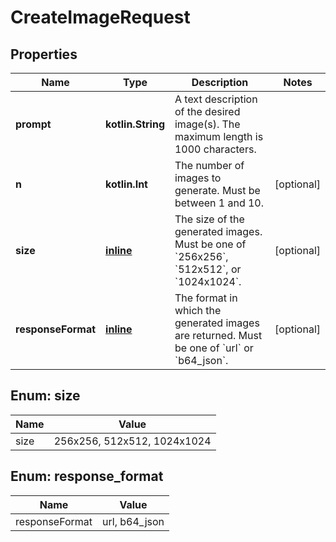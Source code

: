 
# CreateImageRequest

## Properties
Name | Type | Description | Notes
------------ | ------------- | ------------- | -------------
**prompt** | **kotlin.String** | A text description of the desired image(s). The maximum length is 1000 characters. | 
**n** | **kotlin.Int** | The number of images to generate. Must be between 1 and 10. |  [optional]
**size** | [**inline**](#SizeEnum) | The size of the generated images. Must be one of &#x60;256x256&#x60;, &#x60;512x512&#x60;, or &#x60;1024x1024&#x60;. |  [optional]
**responseFormat** | [**inline**](#ResponseFormatEnum) | The format in which the generated images are returned. Must be one of &#x60;url&#x60; or &#x60;b64_json&#x60;. |  [optional]


<a name="SizeEnum"></a>
## Enum: size
Name | Value
---- | -----
size | 256x256, 512x512, 1024x1024


<a name="ResponseFormatEnum"></a>
## Enum: response_format
Name | Value
---- | -----
responseFormat | url, b64_json



